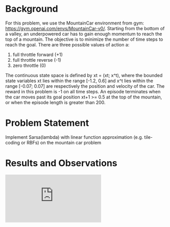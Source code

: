 # Background

For this problem, we use the MountainCar environment from gym: https://gym.openai.com/envs/MountainCar-v0/. Starting from the bottom of a valley, an underpowered car has to gain enough momentum to reach the top of a
mountain. The objective is to minimize the number of time steps to reach the goal. There are three possible values of action a:
1. full throttle forward (+1)
2. full throttle reverse (-1)
3. zero throttle (0)

The continuous state space is defined by xt = (xt; x^t), where the bounded state variables xt lies within the range [-1.2, 0.6] and x^t lies within the range [-0.07; 0.07] are 
respectively the position and velocity of the car. The reward in this problem is -1 on all time steps. An episode terminates when the car moves past its goal position xt+1 >= 0.5 at the top of the mountain, or when the
episode length is greater than 200.

# Problem Statement
Implement Sarsa(lambda) with linear function approximation (e.g. tile-coding or RBFs) on the mountain car problem

# Results and Observations

![alt text](https://github.com/gunjan1917/ReinforcementLearningProblems/blob/Gunjan1917-patch-1/MountainCar/mountaincar.py)
